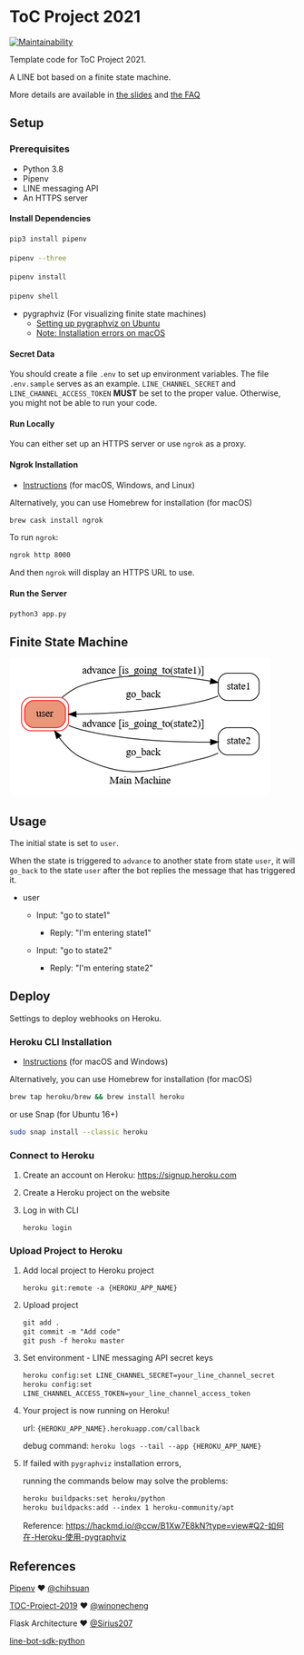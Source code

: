 # ToC Project 2021

[![Maintainability](https://api.codeclimate.com/v1/badges/245df60d4d70b798553d/maintainability)](https://codeclimate.com/github/IepIweidieng/duzhi-bot-2021/maintainability)


Template code for ToC Project 2021.

A LINE bot based on a finite state machine.

More details are available in [the slides](https://hackmd.io/@TTW/ToC-2019-Project#) and [the FAQ](https://hackmd.io/s/B1Xw7E8kN)

## Setup

### Prerequisites
* Python 3.8
* Pipenv
* LINE messaging API
* An HTTPS server

#### Install Dependencies
```sh
pip3 install pipenv

pipenv --three

pipenv install

pipenv shell
```

* pygraphviz (For visualizing finite state machines)
    * [Setting up pygraphviz on Ubuntu](https://www.jianshu.com/p/a3da7ecc5303)
	* [Note: Installation errors on macOS](https://github.com/pygraphviz/pygraphviz/issues/100)


#### Secret Data
You should create a file `.env` to set up environment variables. The file `.env.sample` serves as an example.
`LINE_CHANNEL_SECRET` and `LINE_CHANNEL_ACCESS_TOKEN` **MUST** be set to the proper value.
Otherwise, you might not be able to run your code.

#### Run Locally
You can either set up an HTTPS server or use `ngrok` as a proxy.

#### Ngrok Installation
* [Instructions](https://ngrok.com/download) (for macOS, Windows, and Linux)

Alternatively, you can use Homebrew for installation (for macOS)
```sh
brew cask install ngrok
```

To run `ngrok`:
```sh
ngrok http 8000
```

And then `ngrok` will display an HTTPS URL to use.

#### Run the Server

```sh
python3 app.py
```

## Finite State Machine
![fsm](./img/show-fsm.png)

## Usage
The initial state is set to `user`.

When the state is triggered to `advance` to another state from state `user`, it will `go_back` to the state `user` after the bot replies the message that has triggered it.

* user
	* Input: "go to state1"
		* Reply: "I'm entering state1"

	* Input: "go to state2"
		* Reply: "I'm entering state2"

## Deploy
Settings to deploy webhooks on Heroku.

### Heroku CLI Installation

* [Instructions](https://devcenter.heroku.com/articles/heroku-cli) (for macOS and Windows)

Alternatively, you can use Homebrew for installation (for macOS)
```sh
brew tap heroku/brew && brew install heroku
```

or use Snap (for Ubuntu 16+)
```sh
sudo snap install --classic heroku
```

### Connect to Heroku

1. Create an account on Heroku: https://signup.heroku.com

2. Create a Heroku project on the website

3. Log in with CLI

	```
	heroku login
	```

### Upload Project to Heroku

1. Add local project to Heroku project

	```
	heroku git:remote -a {HEROKU_APP_NAME}
	```

2. Upload project

	```
	git add .
	git commit -m "Add code"
	git push -f heroku master
	```

3. Set environment - LINE messaging API secret keys

	```
	heroku config:set LINE_CHANNEL_SECRET=your_line_channel_secret
	heroku config:set LINE_CHANNEL_ACCESS_TOKEN=your_line_channel_access_token
	```

4. Your project is now running on Heroku!

	url: `{HEROKU_APP_NAME}.herokuapp.com/callback`

	debug command: `heroku logs --tail --app {HEROKU_APP_NAME}`

5. If failed with `pygraphviz` installation errors,

	running the commands below may solve the problems:
	```
	heroku buildpacks:set heroku/python
	heroku buildpacks:add --index 1 heroku-community/apt
	```

	Reference: https://hackmd.io/@ccw/B1Xw7E8kN?type=view#Q2-如何在-Heroku-使用-pygraphviz

## References
[Pipenv](https://medium.com/@chihsuan/pipenv-更簡單-更快速的-python-套件管理工具-135a47e504f4) ❤️ [@chihsuan](https://github.com/chihsuan)

[TOC-Project-2019](https://github.com/winonecheng/TOC-Project-2019) ❤️ [@winonecheng](https://github.com/winonecheng)

Flask Architecture ❤️ [@Sirius207](https://github.com/Sirius207)

[line-bot-sdk-python](https://github.com/line/line-bot-sdk-python/tree/master/examples/flask-echo)
